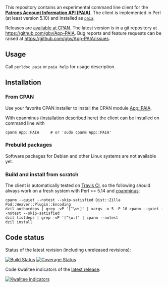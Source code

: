 This repository contains an experimental command line client for the **[Patrons
Account Information API (PAIA)](http://gbv.github.io/paia)**. The client is
implemented in Perl (at least version 5.10) and installed as
[`paia`](https://metacpan.org/pod/paia).

Releases are [available at CPAN](https://metacpan.org/release/App-PAIA). The
latest version is in a git repository at <https://github.com/gbv/App-PAIA>. Bug
reports and feature requests can be raised at
<https://github.com/gbv/App-PAIA/issues>.

## Usage

Call `perldoc paia` or `paia help` for usage description.

## Installation

### From CPAN

Use your favorite CPAN installer to install the CPAN module
[App::PAIA](https://metacpan.org/release/App-PAIA).

With cpanminus ([installation described
here](https://metacpan.org/pod/App::cpanminus#INSTALLATION)) the
client can be installed on command line with

    cpanm App::PAIA     # or 'sudo cpanm App::PAIA'

### Prebuild packages

Software packages for Debian and other Linux systems are not available yet.

### Build and install from scratch

The client is automatically tested on [Travis CI](https://travis-ci.org), so
the following should always work on a fresh system with Perl >= 5.14 and
[cpanminus](http://search.cpan.org/perldoc?App::cpanminus):

    cpanm --quiet --notest --skip-satisfied Dist::Zilla Pod::Weaver::Plugin::Encoding
    dzil authordeps | grep -vP '[^\w:]' | xargs -n 5 -P 10 cpanm --quiet --notest --skip-satisfied
    dzil listdeps | grep -vP '[^\w:]' | cpanm --notest
    dzil install

## Code status

Status of the latest revision (including unreleased revisions):

[![Build Status](https://travis-ci.org/gbv/App-PAIA.png)](https://travis-ci.org/gbv/App-PAIA)
[![Coverage Status](https://coveralls.io/repos/gbv/App-PAIA/badge.png)](https://coveralls.io/r/gbv/App-PAIA)

Code kwalitee indicators of the [latest release](https://metacpan.org/release/App-PAIA):

[![Kwalitee indicators](http://cpants.cpanauthors.org/dist/App-PAIA.png)](http://cpants.cpanauthors.org/dist/App-PAIA)
